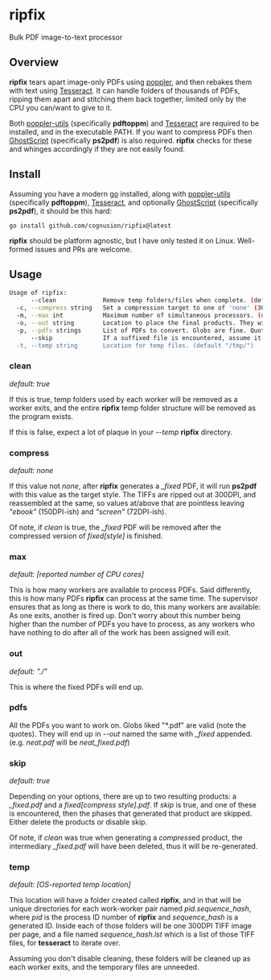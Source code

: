 # ripfix
Bulk PDF image-to-text processor

## Overview

**ripfix** tears apart image-only PDFs using [poppler](https://poppler.freedesktop.org/), and then rebakes them with text using [Tesseract](https://github.com/tesseract-ocr/tesseract). It can handle folders of thousands of PDFs, ripping them apart and stitching them back together, limited only by the CPU you can/want to give to it.

Both [poppler-utils](https://poppler.freedesktop.org/) (specifically **pdftoppm**) and [Tesseract](https://github.com/tesseract-ocr/tesseract) are required to be installed, and in the executable PATH. If you want to compress PDFs then [GhostScript](https://www.ghostscript.com/releases/gsdnld.html) (specifically **ps2pdf**) is also required. **ripfix** checks for these and whinges accordingly if they are not easily found.

## Install

Assuming you have a modern [go](https://go.dev/) installed, along with [poppler-utils](https://poppler.freedesktop.org/) (specifically **pdftoppm**), [Tesseract](https://github.com/tesseract-ocr/tesseract), and optionally [GhostScript](https://www.ghostscript.com/releases/gsdnld.html) (specifically **ps2pdf**), it should be this hard:

```
go install github.com/cognusion/ripfix@latest
```

**ripfix** should be platform agnostic, but I have only tested it on Linux. Well-formed issues and PRs are welcome.

## Usage

```bash
Usage of ripfix:
      --clean             Remove temp folders/files when complete. (default true)
  -c, --compress string   Set a compression target to one of 'none' (300DPI), 'ebook' (150DPI), or 'screen' (72DPI). (default "none")
  -m, --max int           Maximum number of simultaneous processors. (default 12)
  -o, --out string        Location to place the final products. They will have the same file name as the source. (default "./")
  -p, --pdfs strings      List of PDFs to convert. Globs are fine. Quotes are encouraged.
      --skip              If a suffixed file is encountered, assume it is correct and don't do that part of the process again. (default true)
  -t, --temp string       Location for temp files. (default "/tmp/")
```

### clean

*default: true*

If this is true, temp folders used by each worker will be removed as a worker exits, and the entire **ripfix** temp folder structure will be removed as the program exists.

If this is false, expect a lot of plaque in your *--temp* **ripfix** directory.

### compress

*default: none*

If this value not *none*, after **ripfix** generates a *_fixed* PDF, it will run **ps2pdf** with this value as the target style. The TIFFs are ripped out at 300DPI, and reassembled at the same, so values at/above that are pointless leaving *"ebook"* (150DPI-ish) and *"screen"* (72DPI-ish).

Of note, if *clean* is true, the *_fixed* PDF will be removed after the compressed version of *_fixed_[style]* is finished.

### max

*default: [reported number of CPU cores]*

This is how many workers are available to process PDFs. Said differently, this is how many PDFs **ripfix** can process at the same time. The supervisor ensures that as long as there is work to do, this many workers are available: As one exits, another is fired up. Don't worry about this number being higher than the number of PDFs you have to process, as any workers who have nothing to do after all of the work has been assigned will exit.

### out

*default: "./"*

This is where the fixed PDFs will end up.

### pdfs

All the PDFs you want to work on. Globs liked "*.pdf" are valid (note the quotes). They will end up in *--out* named the same with *_fixed* appended. (e.g. *neat.pdf* will be *neat_fixed.pdf*)

### skip

*default: true*

Depending on your options, there are up to two resulting products: a *_fixed.pdf* and a *_fixed_[compress style].pdf*. If *skip* is true, and one of these is encountered, then the phases that generated that product are skipped. Either delete the products or disable skip.

Of note, if *clean* was true when generating a *compress*ed product, the intermediary *_fixed.pdf* will have been deleted, thus it will be re-generated.

### temp

*default: [OS-reported temp location]*

This location will have a folder created called **ripfix**, and in that will be unique directories for each work-worker pair named *pid.sequence_hash*, where *pid* is the process ID number of **ripfix** and *sequence_hash* is a generated ID. Inside each of those folders will be one 300DPI TIFF image per page, and a file named *sequence_hash.lst* which is a list of those TIFF files, for **tesseract** to iterate over.

Assuming you don't disable cleaning, these folders will be cleaned up as each worker exits, and the temporary files are unneeded.

